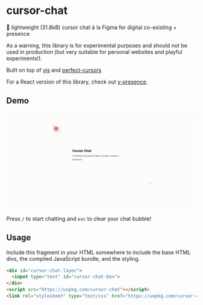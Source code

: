 # cursor-chat
💬 lightweight (31.8kB) cursor chat à la Figma for digital co-existing + presence

As a warning, this library is for experimental purposes and should not be used in production (but very suitable for personal websites and playful experiments!).

Built on top of [yjs](https://github.com/yjs/yjs) and [perfect-cursors](https://github.com/steveruizok/perfect-cursors)

For a React version of this library, check out [y-presence](https://github.com/nimeshnayaju/y-presence).

## Demo
![Cursor Chat Demo](./docs/demo.gif)

Press `/` to start chatting and `esc` to clear your chat bubble!

## Usage
Include this fragment in your HTML somewhere to include the base HTML divs, the compiled JavaScript bundle, and the styling.

```html
<div id="cursor-chat-layer">
  <input type="text" id="cursor-chat-box">
</div>
<script src="https://unpkg.com/cursor-chat"></script>
<link rel="stylesheet" type="text/css" href="https://unpkg.com/cursor-chat/dist/style.css"/>
```
